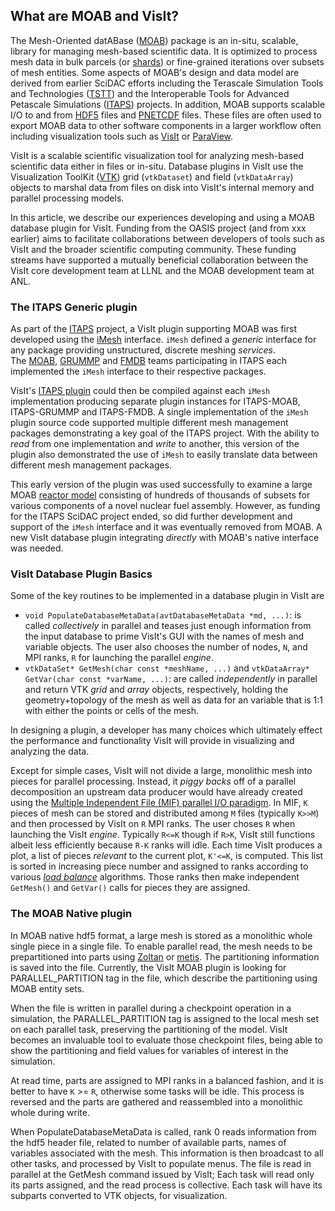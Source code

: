 ## What are MOAB and VisIt?
The Mesh-Oriented datABase ([MOAB](https://sigma.mcs.anl.gov/moab-library/)) package is an in-situ, scalable, library for managing mesh-based scientific data.
It is optimized to process mesh data in bulk parcels (or [shards](https://en.wikipedia.org/wiki/Shard_(database_architecture))) or fine-grained iterations over subsets of mesh entities.
Some aspects of MOAB's design and data model are derived from earlier SciDAC efforts including the Terascale Simulation Tools and Technologies ([TSTT](https://www.researchgate.net/publication/259197545_The_TSTTM_Interface)) and the Interoperable Tools for Advanced Petascale Simulations ([ITAPS](https://www.osti.gov/biblio/971531/)) projects.
In addition, MOAB supports scalable I/O to and from [HDF5](https://support.hdfgroup.org/documentation/hdf5/latest/) files and [PNETCDF](https://parallel-netcdf.github.io/) files.
These files are often used to export MOAB data to other software components in a larger workflow often including visualization tools such as [VisIt](https://visit.llnl.gov) or [ParaView](https://www.paraview.org).

VisIt is a scalable scientific visualization tool for analyzing mesh-based scientific data either in files or in-situ.
Database plugins in VisIt use the Visualization ToolKit ([VTK](https://vtk.org)) grid (`vtkDataset`) and field (`vtkDataArray`) objects to marshal data from files on disk into VisIt's internal memory and parallel processing models.

In this article, we describe our experiences developing and using a MOAB database plugin for VisIt.
Funding from the OASIS project (and from xxx earlier) aims to facilitate collaborations between developers of tools such as VisIt and the broader scientific computing community.
These funding streams have supported a mutually beneficial collaboration between the VisIt core development team at LLNL and the MOAB development team at ANL.

### The ITAPS Generic plugin

As part of the [ITAPS](https://markcmiller86.github.io/ITAPS/) project, a VisIt plugin supporting MOAB was first developed using the [iMesh](https://markcmiller86.github.io/ITAPS/software/iMesh_html/i_mesh_8h.html) interface.
`iMesh` defined a *generic* interface for any package providing unstructured, discrete meshing *services*.	
The [MOAB](https://sigma.mcs.anl.gov/moab-library/), [GRUMMP](https://www.researchgate.net/publication/254313656_GRUMMP_User's_Guide) and [FMDB](https://scorec.rpi.edu/FMDB/) teams participating in ITAPS each implemented the `iMesh` interface to their respective packages.

VisIt's [ITAPS plugin](https://github.com/visit-dav/visit/tree/2.10RC/src/databases/ITAPS_C) could then be compiled against each `iMesh` implementation producing separate plugin instances for ITAPS-MOAB, ITAPS-GRUMMP and ITAPS-FMDB.
A single implementation of the `iMesh` plugin source code supported multiple different mesh management packages demonstrating a key goal of the ITAPS project.
With the ability to *read* from one implementation and *write* to another, this version of the plugin also demonstrated the use of `iMesh` to easily translate data between different mesh management packages.

This early version of the plugin was used successfully to examine a large MOAB [reactor model](https://publications.anl.gov/anlpubs/2013/10/76766.pdf#page=12) consisting of hundreds of thousands of subsets for various components of a novel nuclear fuel assembly.
However, as funding for the ITAPS SciDAC project ended, so did further development and support of the `iMesh` interface and it was eventually removed from MOAB.
A new VisIt database plugin integrating *directly* with MOAB's native interface was needed.

### VisIt Database Plugin Basics

Some of the key routines to be implemented in a database plugin in VisIt are
* `void PopulateDatabaseMetaData(avtDatabaseMetaData *md, ...)`: is called *collectively* in parallel and teases just enough information from the input database to prime VisIt's GUI with the names of mesh and variable objects.
  The user also chooses the number of nodes, `N`, and MPI ranks, `R` for launching the parallel *engine*.
* `vtkDataSet* GetMesh(char const *meshName, ...)` and `vtkDataArray* GetVar(char const *varName, ...)`: are called *independently* in parallel and return VTK *grid* and *array* objects, respectively, holding the geometry+topology of the mesh as well as data for an variable that is 1:1 with either the points or cells of the mesh. 

In designing a plugin, a developer has many choices which ultimately effect the performance and functionality VisIt will provide in visualizing and analyzing the data.

Except for simple cases, VisIt will not divide a large, monolithic mesh into pieces for parallel processing.
Instead, it *piggy backs* off of a parallel decomposition an upstream data producer would have already created using the [Multiple Independent File (MIF) parallel I/O paradigm](https://www.hdfgroup.org/2017/03/21/mif-parallel-io-with-hdf5/).
In MIF, `K` pieces of mesh can be stored and distributed among `M` files (typically `K>>M`) and then processed by VisIt on `R` MPI ranks.
The user choses `R` when launching the VisIt *engine*.
Typically `R<=K` though if `R>K`, VisIt still functions albeit less efficiently because `R-K` ranks will idle.
Each time VisIt produces a plot, a list of pieces *relevant* to the current plot, `K'<=K`, is computed.
This list is sorted in increasing piece number and assigned to ranks according to various [*load balance*](https://visit-sphinx-github-user-manual.readthedocs.io/en/develop/getting_started/Startup_Options.html#:~:text=Load%20balance%20options) algorithms.
Those ranks then make independent `GetMesh()` and `GetVar()` calls for pieces they are assigned.

### The MOAB Native plugin

In MOAB native hdf5 format, a large mesh is stored as a monolithic whole single piece in a single file. To enable parallel read, the mesh needs to be prepartitioned into parts using [Zoltan](https://sandialabs.github.io/Zoltan/) or [metis](https://github.com/KarypisLab/METIS). The partitioning information is saved into the file. Currently, the VisIt MOAB plugin is looking for PARALLEL_PARTITION tag in the file, which describe the partitioning using MOAB entity sets. 

When the file is written in parallel during a checkpoint operation in a simulation, the PARALLEL_PARTITION tag is assigned to the local mesh set on each parallel task, preserving the partitioning of the model. VisIt becomes an invaluable tool to evaluate those checkpoint files, being able to show the partitioning and field values for variables of interest in the simulation. 

At read time, parts are assigned to MPI ranks in a balanced fashion, and it is better to have `K` >= `R`, otherwise some tasks will be idle. 
This process is reversed and the parts are gathered and reassembled into a monolithic whole during write.

When PopulateDatabaseMetaData is called, rank 0 reads information from the hdf5 header file, related to number of available parts, names of variables associated with the mesh. This information is then broadcast to all other tasks, and processed by VisIt to populate menus. 
The file is read in parallel at the GetMesh command issued by VisIt; Each task will read only its parts assigned, and the read process is collective. Each task will have its subparts converted to VTK objects, for visualization. 

